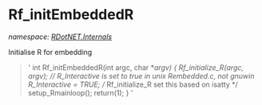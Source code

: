 ﻿# Rf_initEmbeddedR
_namespace: [RDotNET.Internals](./index.md)_

Initialise R for embedding

> 
>  '
>  int Rf_initEmbeddedR(int argc, char **argv)
> {
>     Rf_initialize_R(argc, argv);
>    // R_Interactive is set to true in unix Rembedded.c, not gnuwin
>     R_Interactive = TRUE;  /* Rf_initialize_R set this based on isatty */
>     setup_Rmainloop();
>     return(1);
> }
>  '
>  



